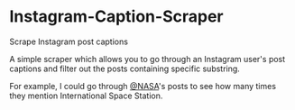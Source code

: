 # Instagram-Caption-Scraper
Scrape Instagram post captions

A simple scraper which allows you to go through an Instagram user's post captions and filter out the posts containing specific substring.

For example, I could go through <a href="https://www.instagram.com/nasa/">@NASA</a>'s posts to see how many times they mention International Space Station.
